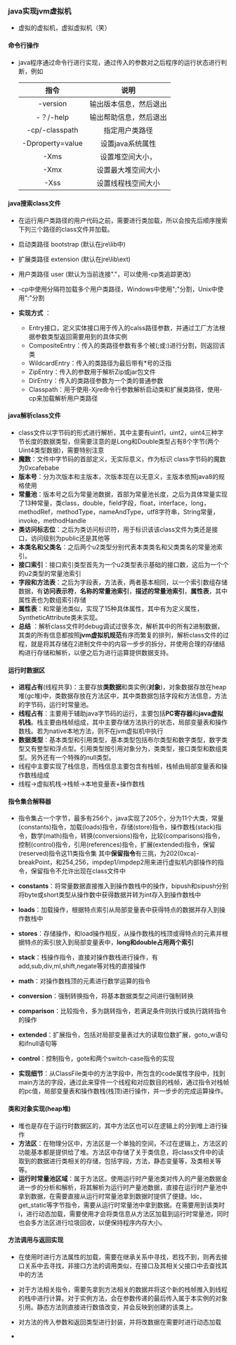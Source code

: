 ### java实现jvm虚拟机

* 虚拟的虚拟机，虚拟虚拟机（笑）



#### 命令行操作

* java程序通过命令行进行实现，通过传入的参数对之后程序的运行状态进行判断，例如

  |       指令       |          说明          |
  | :--------------: | :--------------------: |
  |     -version     | 输出版本信息，然后退出 |
  |    -？/-help     | 输出帮助信息，然后退出 |
  |  -cp/-classpath  |     指定用户类路径     |
  | -Dproperty=value |    设置java系统属性    |
  |    -Xms<size>    |    设置堆空间大小，    |
  |    -Xmx<size>    |   设置最大堆空间大小   |
  |    -Xss<size>    |   设置线程栈空间大小   |



#### java搜索class文件

* 在运行用户类路径的用户代码之前，需要进行类加载，所以会按先后顺序搜索下列三个路径的class文件并加载。
* 启动类路径  bootstrap (默认在jre\lib中)
* 扩展类路径  extension (默认在jre\lib\ext)
* 用户类路径  user (默认为当前连接"."，可以使用-cp类追踪更改)
* -cp中使用分隔符加载多个用户类路径，Windows中使用";"分割，Unix中使用":"分割

* **实现方式** ：
  * Entry接口，定义实体接口用于传入的calss路径参数，并通过工厂方法根据参数类型返回需要用到的具体实例
  * CompositeEntry：传入的类路径参数有多个被(;或:)进行分割，则返回该类
  * WildcardEntry：传入的类路径为最后带有*号的泛指
  * ZipEntry：传入的参数用于解析Zip或jar包文件
  * DirEntry：传入的类路径参数为一个类的普通参数
  * Classpath：用于使用-Xjre命令行参数解析启动类和扩展类路径，使用-cp来加载解析用户类路径

#### java解析class文件

* class文件以字节码的形式进行解析，其中主要有uint1，uint2，uint4三种字节长度的数据类型，但需要注意的是Long和Double类型占有8个字节(两个Uint4类型数据)，需要特别注意
* **魔数**：文件中字节码的首部定义，无实际意义，作为标识 class字节码的魔数为0xcafebabe
* **版本号**：分为次版本和主版本，次版本现在以无意义，主版本依照java8的规格使用
* **常量池**：版本号之后为常量池数据，首部为常量池长度，之后为具体常量实现了13种常量，类class，double，field字段，float，interface，long，methodRef，methodType，nameAndType，utf8字符串，String常量，invoke，methodHandle
* **类访问标志位**：之后为类访问标识符，用于标识该该class文件为类还是接口，访问级别为public还是其他等
* **本类名和父类名**：之后两个u2类型分别代表本类类名和父类类名的常量池索引。
* **接口索引**：接口索引类型首先为一个u2类型表示基础的接口数，这后为一个个的u2类型的常量池索引
* **字段和方法表**：之后为字段表，方法表，两者基本相同，以一个索引数组存储数据，有**访问表示符**，**名称的常量池索引**，**描述的常量池索引**，**属性表**，其中属性表也为数组索引存储
* **属性表**：和常量池类似，实现了15种具体属性，其中有为定义属性，SyntheticAttribute类未实现。
* **总结** ：解析class文件时debug调试过很多次，解析其中的所有2进制数据，其类的所有信息都按照**jvm虚拟机规范**有序而繁复的排列，解析class文件的过程，就是将其存储在2进制文件中的内容一步步的拆分，并使用合理的存储结构进行存储和解析，以便之后为进行运算提供数据支持。

#### 运行时数据区

* **进程占有**(线程共享)：主要存放**类数据**和类实例(**对象**)，对象数据存放在heap堆(gc堆)中，类数据存放在方法区中，其中类数据包括字段和方法信息，方法的字节码，运行时常量池。
* **线程占有**：主要用于辅助java字节码的运行，主要包括**PC寄存器**和**java虚拟机栈**。栈主要由栈帧组成，其中主要存储方法执行的状态，局部变量表和操作数栈。若为native本地方法，则不在jvm虚拟机中执行
* **数据类型**：基本类型和引用类型，基本类型包括布尔类型和数字类型，数字类型又有整型和浮点型。引用类型按引用对象分为，类类型，接口类型和数组类型。另外还有一个特殊的null类型。
* 线程中主要实现了栈信息，而栈信息主要包含有栈帧，栈帧由局部变量表和操作数栈组成
* 线程->虚拟机栈->栈帧->本地变量表+操作数栈

#### 指令集合解释器

* 指令集占一个字节，最多有256个，java实现了205个，分为11个大类，常量(constants)指令，加载(loads)指令，存储(store)指令，操作数栈(stack)指令，数学(math)指令，转换(conversions)指令，比较(comparisons)指令，控制(control)指令，引用(references)指令，扩展(extended)指令，保留(reserved)指令这11类指令集 其中**保留指令**有三挑，为202(0xca)-breakPoint，和254,256，impdep1/impdep2用来进行虚拟机内部操作的指令，保留指令不允许出现在class文件中
* **constants**：将常量数据直接推入到操作数栈中的操作，bipush和sipush分别将byte或short类型从操作数中获得数据并转为int存入到操作数栈中
* **loads**：加载操作，根据特点索引从局部变量表中获得特点的数据并存入到操作数栈中
* **stores**：存储操作，和load操作相反，从操作数栈的栈顶或得特点的元素并根据特点的索引放入到局部变量表中，**long和double占用两个索引**
* **stack**：栈操作指令，直接对操作数栈进行操作，有add,sub,div,ml,shift,negate等对栈的直接操作
* **math**：对操作数栈顶的元素进行数学运算的指令
* **conversion**：强制转换指令，将基本数据类型之间进行强制转换
* **comparison**：比较指令，多为跳转指令，若满足条件则执行或执行跳转指令的操作
* **extended**：扩展指令，包括对局部变量表过大的读取位数扩展，goto_w语句和ifnull语句等
* **control**：控制指令，gote和两个switch-case指令的实现

* **实现细节**：从ClassFile类中的方法字段中，所包含的code属性字段中，找到main方法的字段，通过此来穿件一个线程和对应数目的栈帧，通过指令对栈帧的pc值，局部变量表和操作数栈(栈顶)进行操作，并一步步的完成运算操作。

#### 类和对象实现(heap堆)

* 堆也是存在于运行时数据区的，其中方法区也可以在逻辑上的分到堆上进行操作
* **方法区**：在物理分区中，方法区是一个单独的空间，不过在逻辑上，方法区的功能基本都是提供给了堆。方法区中存储了关于类信息，将class文件中的读取到的数据进行类相关的存储，包括字段，方法，静态变量等，及类相关等等。
* **运行时常量池区域**：属于方法区。使用运行时产量池类对传入的产量池数据金进一步的分析和解析，将其解析为运行时产量池数据，直接在运行时产量池中拿到数据，在需要直接从运行时常量池拿到数据时提供了便捷。ldc，get_static等字节指令，需要从运行时常量池中拿到数据。在需要用到该类时i，进行动态加载，需要使用才会将类信息从方法区加载到运行时常量池，同时也会多方法区进行垃圾回收，以便保持程序内存大小。

#### 方法调用与返回实现

* 在使用时进行方法属性的加载，需要在继承关系中寻找，若找不到，则再去接口关系中去寻找，非接口方法的调用类似，在接口及其相关父接口中去查找其中的方法
* 对于方法相关指令，需要先拿到方法相关的数据并将这个新的栈帧推入到线程的栈中进行计算。对于实例方法，会在参数传递的最后传入属于本实例的对象引用。静态方法则直接进行数值改变，并会反映到创建的该类上。

* 对方法的传入参数和返回类型进行封装，并将改数据在需要时进行动态加载
* 


